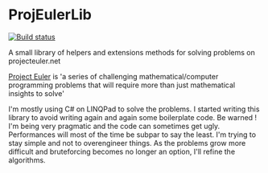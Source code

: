 ProjEulerLib
============

[![Build status](https://ci.appveyor.com/api/projects/status/5qiko4h3ykf4d61p/branch/master?svg=true)](https://ci.appveyor.com/project/FrancoisBard/projeulerlib/branch/master)

A small library of helpers and extensions methods for solving problems on projecteuler.net

[Project Euler](http://projecteuler.net/) is 'a series of challenging mathematical/computer programming problems that will require more than just mathematical insights to solve'

I'm mostly using C# on LINQPad to solve the problems. I started writing this library to avoid writing again and again some boilerplate code. Be warned ! I'm being very pragmatic and the code can sometimes get ugly. Performances will most of the time be subpar to say the least. I'm trying to stay simple and not to overengineer things. As the problems grow more difficult and bruteforcing becomes no longer an option, I'll refine the algorithms.
